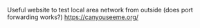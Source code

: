 Useful website to test local area network from outside (does port forwarding works?)
https://canyouseeme.org/